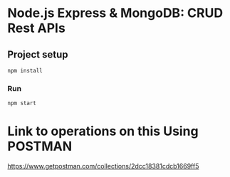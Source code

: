 # Node.js Express & MongoDB: CRUD Rest APIs

## Project setup

```
npm install
```

### Run

```
npm start
```

# Link to operations on this Using POSTMAN
https://www.getpostman.com/collections/2dcc18381cdcb1669ff5
